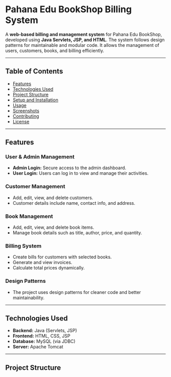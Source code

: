 # Pahana Edu BookShop Billing System

A **web-based billing and management system** for Pahana Edu BookShop, developed using **Java Servlets, JSP, and HTML**. The system follows design patterns for maintainable and modular code. It allows the management of users, customers, books, and billing efficiently.

---

## Table of Contents

- [Features](#features)  
- [Technologies Used](#technologies-used)  
- [Project Structure](#project-structure)  
- [Setup and Installation](#setup-and-installation)  
- [Usage](#usage)  
- [Screenshots](#screenshots)  
- [Contributing](#contributing)  
- [License](#license)

---

## Features

### User & Admin Management
- **Admin Login:** Secure access to the admin dashboard.
- **User Login:** Users can log in to view and manage their activities.

### Customer Management
- Add, edit, view, and delete customers.
- Customer details include name, contact info, and address.

### Book Management
- Add, edit, view, and delete book items.
- Manage book details such as title, author, price, and quantity.

### Billing System
- Create bills for customers with selected books.
- Generate and view invoices.
- Calculate total prices dynamically.

### Design Patterns
- The project uses design patterns for cleaner code and better maintainability.

---

## Technologies Used

- **Backend:** Java (Servlets, JSP)  
- **Frontend:** HTML, CSS, JSP  
- **Database:** MySQL (via JDBC)  
- **Server:** Apache Tomcat  

---

## Project Structure

